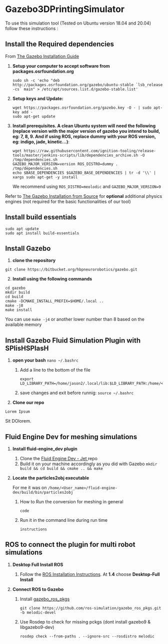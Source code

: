 # Gazebo3DPrintingSimulator

To use this simulation tool (Tested on Ubuntu version 18.04 and 20.04) follow these instructions :

## Install the Required dependencies

From [The Gazebo Installation Guide](http://gazebosim.org/tutorials?tut=install_from_source&cat=install)

1. **Setup your computer to accept software from packages.osrfoundation.org**
    ```
    sudo sh -c 'echo "deb http://packages.osrfoundation.org/gazebo/ubuntu-stable `lsb_release -cs` main" > /etc/apt/sources.list.d/gazebo-stable.list'
    ```

2. **Setup keys and Update:**   

    ```
    wget https://packages.osrfoundation.org/gazebo.key -O - | sudo apt-key add -
    sudo apt-get update
    ```   
3. **Install prerequisites. A clean Ubuntu system will need the following (replace version with the major version of gazebo you intend to build, eg: 7, 8, 9. And if using ROS, replace dummy with your ROS version, eg: indigo, jade, kinetic...)**:    
    ```
    wget https://raw.githubusercontent.com/ignition-tooling/release-tools/master/jenkins-scripts/lib/dependencies_archive.sh -O /tmp/dependencies.sh
    GAZEBO_MAJOR_VERSION=version ROS_DISTRO=dummy . /tmp/dependencies.sh
    echo $BASE_DEPENDENCIES $GAZEBO_BASE_DEPENDENCIES | tr -d '\\' | xargs sudo apt-get -y install
    ```
    
   We recommend using ``ROS_DISTRO=meolodic`` and ``GAZEBO_MAJOR_VERSION=9``
   
   
Refer to [The Gazebo Installation from Source](http://gazebosim.org/tutorials?tut=install_from_source&cat=install) for **optional** additional physics engines (not required for the basic functionalities of our tool)

## Install build essentials

```
sudo apt update
sudo apt install build-essentials 
```

## Install Gazebo 
    
1. **clone the repository**
  ```
  git clone https://bitbucket.org/hbpneurorobotics/gazebo.git
  ```
2. **Install using the following commands**
  ```
  cd gazebo
  mkdir build
  cd build
  cmake -DCMAKE_INSTALL_PREFIX=$HOME/.local ..
  make -j8
  make install
  ```
  You can use `make -j4` or another lower number than 8 based on the available memory
  
  ## Install Gazebo Fluid Simulation Plugin with SPlisHSPlasH
  
1. **open your bash** `nano ~/.bashrc`

    1. Add a line to the bottom of the file 
        ```
        export LD_LIBRARY_PATH=/home/jason2/.local/lib:$LD_LIBRARY_PATH:/home/<your_User_Name>/splisplash/build/lib
        ```
    2. save changes and exit before runnig: `source ~/.bashrc`
    
2. **Clone our repo**
  ```
  Lorem Ipsum
  ```
  Sit DOlorem.
  
  ## Fluid Engine Dev for meshing simulations
  
1. **Install fluid-engine_dev plugin**

    1. Clone the [Fluid Engine Dev - Jet ](https://github.com/doyubkim/fluid-engine-dev) repo
    2. Build it on your machine accordingly as you did with Gazebo `mkdir build && cd build && cmake .. && make`
    
2. **Locate the particles2obj executable**
    
    For me it was on `/home/<User_name>/fluid-engine-dev/build/bin/particles2obj`
    1. How to Run the conversion for meshing in general
        ```
        code
        ```
    3. Run it in the command line during run time
        ```
        instructions
        ```
  ## ROS to connect the plugin for multi robot simulations
  
  1. **Desktop Full Install ROS**
        
        1. Follow the [ROS Installation Instructions](http://wiki.ros.org/melodic/Installation/Ubuntu). 
        At **1.4** choose **Desktop-Full Install**
    
2. **Connect ROS to Gazebo**
    
    1. Install [gazebo_ros_pkgs](http://gazebosim.org/tutorials?tut=ros_installing&cat=connect_ros#Installgazebo_ros_pkgs)
        ```
        git clone https://github.com/ros-simulation/gazebo_ros_pkgs.git -b melodic-devel
        ```
    2. Use Rosdep to check for missing pckgs (dont install gazebo9 & libgazebo9-dev)
        ```
        rosdep check --from-paths . --ignore-src --rosdistro melodic
        ```

